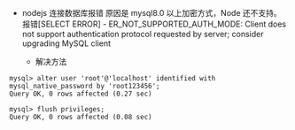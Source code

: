 - nodejs 连接数据库报错 原因是 mysql8.0 以上加密方式，Node 还不支持。
  报错[SELECT ERROR] - ER_NOT_SUPPORTED_AUTH_MODE: Client does not support authentication protocol requested by server; consider upgrading MySQL client

  - 解决方法

```
mysql> alter user 'root'@'localhost' identified with mysql_native_password by 'root123456';
Query OK, 0 rows affected (0.27 sec)

mysql> flush privileges;
Query OK, 0 rows affected (0.08 sec)
```
